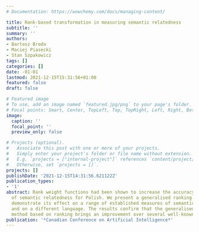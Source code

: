 ```yaml
---
# Documentation: https://wowchemy.com/docs/managing-content/

title: Rank-based transformation in measuring semantic relatedness
subtitle: ''
summary: ''
authors:
- Bartosz Broda
- Maciej Piasecki
- Stan Szpakowicz
tags: []
categories: []
date: -01-01
lastmod: 2021-12-15T15:31:56+01:00
featured: false
draft: false

# Featured image
# To use, add an image named `featured.jpg/png` to your page's folder.
# Focal points: Smart, Center, TopLeft, Top, TopRight, Left, Right, BottomLeft, Bottom, BottomRight.
image:
  caption: ''
  focal_point: ''
  preview_only: false

# Projects (optional).
#   Associate this post with one or more of your projects.
#   Simply enter your project's folder or file name without extension.
#   E.g. `projects = ["internal-project"]` references `content/project/deep-learning/index.md`.
#   Otherwise, set `projects = []`.
projects: []
publishDate: '2021-12-15T14:31:56.621122Z'
publication_types:
- '1'
abstract: Rank weight functions had been shown to increase the accuracy of measures
  of semantic relatedness for Polish. We present a generalised ranking principle and
  demonstrate its effect on a range of established measures of semantic relatedness,
  and on a different language. The results confirm that the generalised transformation
  method based on ranking brings an improvement over several well-known measures.
publication: '*Canadian Conference on Artificial Intelligence*'
---
```

